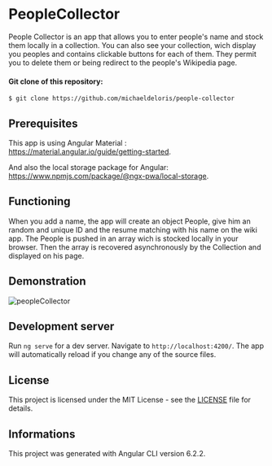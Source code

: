 # PeopleCollector


People Collector is an app that allows you to enter people's name and stock them locally in a collection. You can also see your collection, wich display you peoples and contains clickable buttons for each of them. They permit you to delete them or being redirect to the people's Wikipedia page.

#### Git clone of this repository:
```
$ git clone https://github.com/michaeldeloris/people-collector
```

## Prerequisites

This app is using Angular Material : https://material.angular.io/guide/getting-started.

And also the local storage package for Angular: https://www.npmjs.com/package/@ngx-pwa/local-storage.

## Functioning

When you add a name, the app will create an object People, give him an random and unique ID and the resume matching with his name on the wiki app. The People is pushed in an array wich is stocked locally in your browser.
Then the array is recovered asynchronously by the Collection and displayed on his page.

## Demonstration

![peopleCollector](frontend/ressources/demonstrations/peopleCollectorDemo.gif)

## Development server

Run `ng serve` for a dev server. Navigate to `http://localhost:4200/`. The app will automatically reload if you change any of the source files.

## License

This project is licensed under the MIT License - see the [LICENSE](LICENSE) file for details.

## Informations

This project was generated with Angular CLI version 6.2.2.